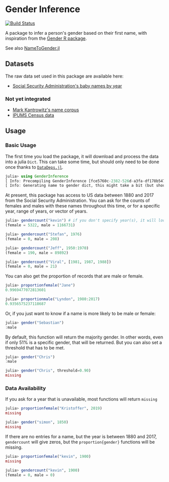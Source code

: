 # Gender Inference

[![Build Status](https://travis-ci.com/kescobo/GenderInference.jl.svg?branch=master)](https://travis-ci.com/kescobo/GenderInference.jl)

A package to infer a person's gender based on their first name,
with inspiration from the [Gender R package][1].

See also [NameToGender.jl][6]

## Datasets

The raw data set used in this package are available here:

- [Social Security Administration's baby names by year][2]


### Not yet integrated

- [Mark Kantrowitz's name corpus][3]
- [IPUMS Census data][4]

## Usage

### Basic Usage

The first time you load the package,
it will download and process the data into a julia `Dict`.
This can take some time, but should only need to be done once
thanks to [`DataDeps.jl`][5].

```julia
julia> using GenderInference
[ Info: Precompiling GenderInference [fce5760c-2382-526d-a3fa-df178b5473bd]
[ Info: Generating name to gender dict, this might take a bit (but should only happen once)
```

At present, this package has access to US data between 1880 and 2017
from the Social Security Administration.
You can ask for the counts of females and males with these names throughout this time,
or for a specific year, range of years, or vector of years.

```julia
julia> gendercount("kevin") # if you don't specify year(s), it will look at all records
(female = 5322, male = 1166731)

julia> gendercount("Stefan", 1976)
(female = 0, male = 208)

julia> gendercount("Jeff", 1950:1970)
(female = 190, male = 89892)

julia> gendercount("Viral", [1981, 1987, 1988])
(female = 0, male = 21)
```

You can also get the proportion of records that are male or female.

```julia
julia> proportionfemale("Jane")
0.9969477072813601

julia> proportionmale("Lyndon", 1980:2017)
0.9356575237118687
```

Or, if you just want to know if a name is more likely to be male or female:

```julia
julia> gender("Sebastian")
:male
```

By default, this function will return the majority gender.
In other words, even if only 51% is a specific gender, that will be returned.
But you can also set a threshold that has to be met.

```julia
julia> gender("Chris")
:male

julia> gender("Chris", threshold=0.90)
missing
```

### Data Availability

If you ask for a year that is unavailable, most functions will return `missing`

```julia
julia> proportionfemale("Kristoffer", 2019)
missing

julia> gender("simon", 1850)
missing
```

If there are no entries for a name, but the year is between 1880 and 2017,
`gendercount` will give zeros,
but the `proportion{gender}` functions will be missing.

```julia
julia> proportionfemale("kevin", 1900)
missing

julia> gendercount("kevin", 1900)
(female = 0, male = 0)
```


[1]: https://www.r-project.org/nosvn/pandoc/gender.html
[2]: http://catalog.data.gov/dataset/baby-names-from-social-security-card-applications-national-level-data
[3]: http://www.cs.cmu.edu/afs/cs/project/ai-repository/ai/areas/nlp/corpora/names/0.html
[4]: https://usa.ipums.org/
[5]: https://github.com/oxinabox/DataDeps.jl
[6]: https://github.com/JuliaText/NameToGender.jl
